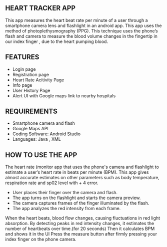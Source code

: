 ## HEART TRACKER APP

This app measures the heart beat rate per minute of a user through a smartphone camera lens and flashlight  in an android app. This app uses the method of photoplethysmography (PPG). This technique uses the phone’s flash and camera to measure the blood volume changes in the fingertip in our index finger , due to the heart pumping blood.

## FEATURES

- Login page 
- Registration page 
- Heart Rate Acitivity Page 
- Info page
- User History Page
- Alert UI with Google maps link to nearby hospitals

## REQUIREMENTS

- Smartphone camera and flash
- Google Maps API 
- Coding Software: Android Studio
- Languages: Java , XML 

## HOW TO USE THE APP

The heart rate (monitor app that uses the phone's camera and flashlight to estimate a user’s heart rate in beats per minute (BPM).
This app gives almost accurate estimates on other parameters such as body temperature, respiration rate and sp02 level with +  4 error.

- User places their finger over the camera and flash.
- The app turns on the flashlight and starts the camera preview.
- The camera captures frames of the finger illuminated by the flash.
- The app analyzes the red intensity from each frame.

When the heart beats, blood flow changes, causing fluctuations in red light absorption.
By detecting peaks in red intensity changes, it estimates the number of heartbeats over time.(for 20 seconds)
Then it calculates BPM and shows it in the UI
Press the measure button after firmly pressing your index finger on the phone camera.
